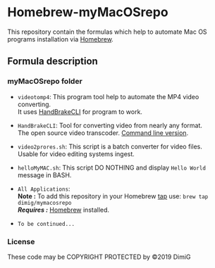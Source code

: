 Homebrew-myMacOSrepo
====================
This repository contain the formulas which help to automate Mac OS programs installation via [Homebrew][homebrew].

Formula description
-------------------

### myMacOSrepo folder

* `videotomp4`: This program tool help to automate the MP4 video converting.<br>
   It uses [HandBrakeCLI][handbrake] for program to work.

* `HandBrakeCLI`: Tool for converting video from nearly any format.<br>
   The open source video transcoder. [Command line version][handbrake].

* `video2prores.sh`: This script is a batch converter for video files.<br>
   Usable for video editing systems ingest.

* `helloMyMAC.sh`: This script DO NOTHING and display `Hello World` message in BASH.<br>

* `All Applications`:<br>
   **Note :** To add this repository in your Homebrew [tap][brewtap] use: `brew tap dimig/mymacosrepo`<br>
   ***Requires :*** [Homebrew][homebrew] installed.<br>

* `To be continued...`

### License

These code may be COPYRIGHT PROTECTED by ©2019 DimiG

[homebrew]:https://brew.sh
[brewtap]:https://docs.brew.sh/brew-tap.html
[handbrake]:https://handbrake.fr
